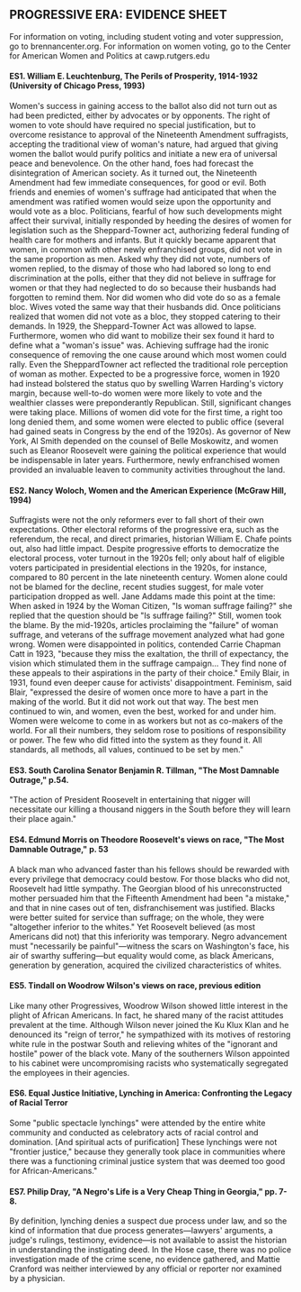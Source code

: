 ## PROGRESSIVE ERA: EVIDENCE SHEET

For information on voting, including student voting and voter suppression, go to brennancenter.org. For information on women voting, go to the Center for American Women and Politics at cawp.rutgers.edu

#### ES1. William E. Leuchtenburg, The Perils of Prosperity, 1914-1932 (University of Chicago Press, 1993)
Women's success in gaining access to the ballot also did not turn out as had been predicted, either by advocates or by opponents. The right of women to vote should have required no special justification, but to overcome resistance to approval of the Nineteenth Amendment suffragists, accepting the traditional view of woman's nature, had argued that giving women the ballot would purify politics and initiate a new era of universal peace and benevolence. On the other hand, foes had forecast the disintegration of American society. As it turned out, the Nineteenth Amendment had few immediate consequences, for good or evil.
Both friends and enemies of women's suffrage had anticipated that when the amendment was ratified women would seize upon the opportunity and would vote as a bloc. Politicians, fearful of how such developments might affect their survival, initially responded by heeding the desires of women for legislation such as the Sheppard-Towner act, authorizing federal funding of health care for mothers and infants. But it quickly became apparent that women, in common with other newly enfranchised groups, did not vote in the same proportion as men. Asked why they did not vote, numbers of women replied, to the dismay of those who had labored so long to end discrimination at the polls, either that they did not believe in suffrage for women or that they had neglected to do so because their husbands had forgotten to remind them. Nor did women who did vote do so as a female bloc. Wives voted the same way that their husbands did. Once politicians realized that women did not vote as a bloc, they stopped catering to their demands. In 1929, the Sheppard-Towner Act was allowed to lapse. Furthermore, women who did want to mobilize their sex found it hard to define what a "woman's issue" was. Achieving suffrage had the ironic consequence of removing the one cause around which most women could rally. Even the SheppardTowner act reflected the traditional role perception of woman as mother. Expected to be a progressive force, women in 1920 had instead bolstered the status quo by swelling Warren Harding's victory margin, because well-to-do women were more likely to vote and the wealthier classes were preponderantly Republican.
Still, significant changes were taking place. Millions of women did vote for the first time, a right too long denied them, and some women were elected to public office (several had gained seats in Congress by the end of the 1920s). As governor of New York, Al Smith depended on the counsel of Belle Moskowitz, and women such as Eleanor Roosevelt were gaining the political experience that would be indispensable in later years. Furthermore, newly enfranchised women provided an invaluable leaven to community activities throughout the land.

#### ES2. Nancy Woloch, Women and the American Experience (McGraw Hill, 1994)
Suffragists were not the only reformers ever to fall short of their own expectations. Other electoral reforms of the progressive era, such as the referendum, the recal, and direct primaries, historian William E. Chafe points out, also had little impact. Despite progressive efforts to democratize the electoral process, voter turnout in the 1920s fell; only about half of eligible voters participated in presidential elections in the 1920s, for instance, compared to 80 percent in the late nineteenth century. Women alone could not be blamed for the decline, recent studies suggest, for male voter participation dropped as well. Jane Addams made this point at the time: When asked in 1924 by the Woman Citizen, "Is woman suffrage failing?" she replied that the question should be "Is suffrage failing?" Still, women took the blame. By the mid-1920s, articles proclaiming the "failure" of woman suffrage, and veterans of the suffrage movement analyzed what had gone wrong. Women were disappointed in politics, contended Carrie Chapman Catt in 1923, "because they miss the exaltation, the thrill of expectancy, the vision which stimulated them in the suffrage campaign... They find none of these appeals to their aspirations in the party of their choice." Emily Blair, in 1931, found even deeper cause for activists' disappointment. Feminism, said Blair, "expressed the desire of women once more to have a part in the making of the world. But it did not work out that way. The best men continued to win, and women, even the best, worked for and under him. Women were welcome to come in as workers but not as co-makers of the world. For all their numbers, they seldom rose to positions of responsibility or power. The few who did fitted into the system as they found it. All standards, all methods, all values, continued to be set by men."

#### ES3. South Carolina Senator Benjamin R. Tillman, "The Most Damnable Outrage," p.54.
"The action of President Roosevelt in entertaining that nigger will necessitate our killing a thousand niggers in the South before they will learn their place again."

#### ES4. Edmund Morris on Theodore Roosevelt's views on race, "The Most Damnable Outrage," p. 53
A black man who advanced faster than his fellows should be rewarded with every privilege that democracy could bestow. For those blacks who did not, Roosevelt had little sympathy. The Georgian blood of his unreconstructed mother persuaded him that the Fifteenth Amendment had been "a mistake," and that in nine cases out of ten, disfranchisement was justified. Blacks were better suited for service than suffrage; on the whole, they were "altogether inferior to the whites."
Yet Roosevelt believed (as most Americans did not) that this inferiority was temporary. Negro advancement must "necessarily be painful"—witness the scars on Washington's face, his air of swarthy suffering—but equality would come, as black Americans, generation by generation, acquired the civilized characteristics of whites.

#### ES5. Tindall on Woodrow Wilson's views on race, previous edition
Like many other Progressives, Woodrow Wilson showed little interest in the plight of African Americans. In fact, he shared many of the racist attitudes prevalent at the time. Although Wilson never joined the Ku Klux Klan and he denounced its "reign of terror," he sympathized with its motives of restoring white rule in the postwar South and relieving whites of the "ignorant and hostile" power of the black vote. Many of the southerners Wilson appointed to his cabinet were uncompromising racists who systematically segregated the employees in their agencies.

#### ES6. Equal Justice Initiative, Lynching in America: Confronting the Legacy of Racial Terror
Some "public spectacle lynchings" were attended by the entire white community and conducted as celebratory acts of racial control and domination. [And spiritual acts of purification] These lynchings were not "frontier justice," because they generally took place in communities where there was a functioning criminal justice system that was deemed too good for African-Americans."

#### ES7. Philip Dray, "A Negro's Life is a Very Cheap Thing in Georgia," pp. 7-8.
By definition, lynching denies a suspect due process under law, and so the kind of information that due process generates—lawyers' arguments, a judge's rulings, testimony, evidence—is not available to assist the historian in understanding the instigating deed. In the Hose case, there was no police investigation made of the crime scene, no evidence gathered, and Mattie Cranford was neither interviewed by any official or reporter nor examined by a physician.
